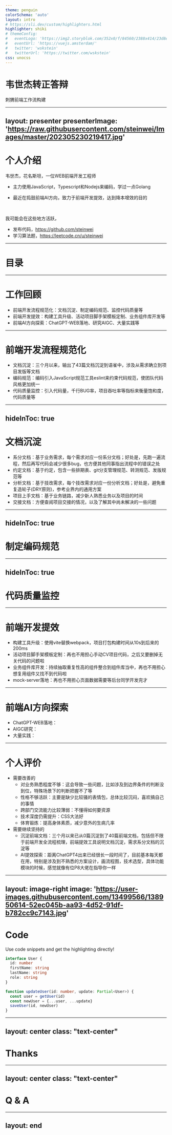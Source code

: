 ```yaml
---
theme: penguin
colorSchema: 'auto'
layout: intro
# https://sli.dev/custom/highlighters.html
highlighter: shiki
# themeConfig:
#   eventLogo: 'https://img2.storyblok.com/352x0/f/84560/2388x414/23d8eb4b8d/vue-amsterdam-with-name.png'
#   eventUrl: 'https://vuejs.amsterdam/'
#   twitter: 'wskstein'
#   twitterUrl: 'https://twitter.com/wskstein'
css: unocss
---
```


# 韦世杰转正答辩

刺猬前端工作流构建

---
layout: presenter
presenterImage: 'https://raw.githubusercontent.com/steinwei/Images/master/202305230219417.jpg'
---

# 个人介绍

韦世杰，花名斯坦，一位WEB前端开发工程师

- 主力使用JavaScript，Typescript和Nodejs来编码，学过一点Golang

- 最近在捣鼓前端AI方向，致力于前端开发提效，达到降本增效的目的

<br>

我可能会在这些地方活跃，

- 发布代码，https://github.com/steinwei
- 学习算法题，https://leetcode.cn/u/steinwei


<!--
哈喽，大家好，我叫韦世杰，花名斯坦，是一位WEB前端开发工程师。

主力使用JavaScript，Typescript和Nodejs来编码，学过一点Golang。

最近在捣鼓前端AI方向，致力于前端开发提效，达到降本增效的目的。
-->

---

# 目录

<Toc />

---

# 工作回顾

- 前端开发流程规范化：文档沉淀、制定编码规范、监控代码质量等
- 前端开发提效：构建工具升级、活动项目脚手架模板定制、业务组件库开发等
- 前端AI方向探索：ChatGPT-WEB落地、研究AIGC、大量实践等


---

# 前端开发流程规范化

- 文档沉淀：三个月以来，输出了43篇文档沉淀到语雀中，涉及从需求确立到项目发版等文档
- 编码规范：编码引入JavaScript规范工具eslint来约束代码规范，使团队代码风格更加统一
- 代码质量监控：引入代码量，千行BUG率，项目吞吐率等指标来衡量饱和度，代码质量等



---
hideInToc: true
---

# 文档沉淀

- 系分文档：基于业务需求，每个需求对应一份系分文档；好处是，先跑一遍流程，然后再写代码会减少很多bug，也方便其他同事指出流程中的错误之处
- 约定文档：基于约定，包含一些排期表、git分支管理规范、转测规范、发版规范等
- 分析文档：基于技改需求，每个技改需求对应一份分析文档；好处是，避免重复造轮子(DRY原则)，参考业界内的通用方案
- 项目上手文档：基于业务链路，减少新人熟悉业务以及项目的时间
- 交接文档：方便查阅项目交接的情况，以及了解其中尚未解决的一些问题



---
hideInToc: true
---

# 制定编码规范



---
hideInToc: true
---

# 代码质量监控



---

# 前端开发提效

- 构建工具升级：使用vite替换webpack，项目打包构建时间从10s到后来的200ms
- 活动项目脚手架模板定制：再也不用担心手动CV项目代码，之后又要删掉无关代码的问题啦
- 业务组件库开发：持续抽取重复性高的组件整合到组件库当中，再也不用担心想复用组件又找不到代码啦
- mock-server落地：再也不用担心页面数据需要等后台同学开发完才



---

# 前端AI方向探索

- ChatGPT-WEB落地：
- AIGC研究：
- 大量实践：




---

# 个人评价

* 需要改善的
  * 对业务熟悉程度不够：这会导致一些问题，比如涉及到边界条件的判断没到位，特殊场景下的判断把握不了等
  * 性格不够活跃：主要是缺少比较骚的表情包，总体比较沉闷，喜欢搞自己的事情
  * 跨部门交流能力比较薄弱：不懂得如何要资源
  * 技术深度仍需提升：CSS大法好
  * 体育锻炼：提高身体素质，减少意外的生病几率
* 需要继续坚持的
  * 沉淀前端文档：三个月以来已从0篇沉淀到了40篇前端文档，包括但不限于前端开发全流程梳理，前端提效工具说明文档沉淀，需求系分文档的沉淀等
  * AI提效探索：距离ChatGPT4出来已经很长一段时间了，目前基本每天都在用，特别是涉及到不熟悉的方案设计，画流程图，技术选型，具体功能模块的时候，感觉就像有位P8大佬在指导你一样



---
layout: image-right
image: 'https://user-images.githubusercontent.com/13499566/138950614-52ec045b-aa93-4d52-91df-b782cc9c7143.jpg'
---

# Code

Use code snippets and get the highlighting directly!

```ts
interface User {
  id: number
  firstName: string
  lastName: string
  role: string
}

function updateUser(id: number, update: Partial<User>) {
  const user = getUser(id)
  const newUser = {...user, ...update}  
  saveUser(id, newUser)
}
```



---
layout: center
class: "text-center"
---

# Thanks



---
layout: center
class: "text-center"
---

# Q & A


---
layout: end
---